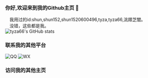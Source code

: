 ### 你好,欢迎来到我的Github主页 👋
 我用过的id:shun,shun152,shun1520600496,tyza,tyza66,洮羱芝闇。  
 没错，这些都是我。  
![tyza66's GitHub stats](https://github-readme-stats.vercel.app/api?username=tyza66&theme=dark&show_icons=true)

### 联系我的其他平台

![QQ](https://img.shields.io/badge/QQ-1520600496-brightgreen)
![WX](https://img.shields.io/badge/%E5%BE%AE%E4%BF%A1-tyza66-green)

### 访问我的其他主页
